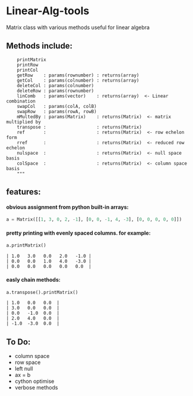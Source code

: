 # Linear-Alg-tools


   Matrix class with various methods useful for linear algebra

  ## Methods include:

        printMatrix
        printRow
        printCol
        getRow    : params(rownumber) : returns(array)
        getCol    : params(colnumber) : returns(array)
        deleteCol : params(colnumber)
        deleteRow : params(rownumber)
        linComb   : params(vector)    : returns(array)  <- Linear combination
        swapCol   : params(colA, colB)
        swapRow   : params(rowA, rowB)
        mMultedBy : params(Matrix)    : returns(Matrix)  <- matrix multiplied by
        transpose :                   : returns(Matrix)
        ref       :                   : returns(Matrix)  <- row echelon form
        rref      :                   : returns(Matrix)  <- reduced row echelon
        nulspace  :                   : returns(Matrix)  <- null space basis
        colSpace  :                   : returns(Matrix)  <- column space basis
        """

## features:

#### obvious assignment from python built-in arrays:


```python
a = Matrix([[1, 3, 0, 2, -1], [0, 0, -1, 4, -3], [0, 0, 0, 0, 0]])
```


#### pretty printing with evenly spaced columns. for example:


```python
a.printMatrix()
```


```
| 1.0   3.0   0.0   2.0   -1.0 |
| 0.0   0.0   1.0   4.0   -3.0 |
| 0.0   0.0   0.0   0.0   0.0  |
```


#### easly chain methods:


```python
a.transpose().printMatrix()
```


```
| 1.0   0.0   0.0  |
| 3.0   0.0   0.0  |
| 0.0   -1.0  0.0  |
| 2.0   4.0   0.0  |
| -1.0  -3.0  0.0  |
```


 ## To Do:
- column space
- row space
- left null
- ax = b
- cython optimise
- verbose methods
	

